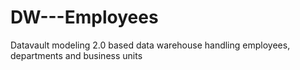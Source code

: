 # DW---Employees
Datavault modeling 2.0 based data warehouse handling employees, departments and business units
